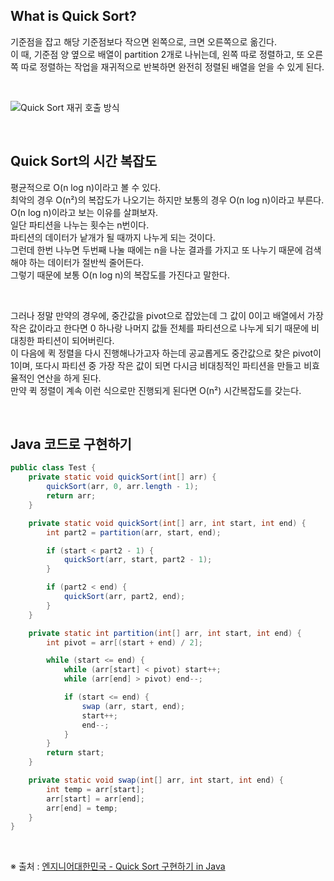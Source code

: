 ## What is Quick Sort?

기준점을 잡고 해당 기준점보다 작으면 왼쪽으로, 크면 오른쪽으로 옮긴다.  
이 때, 기준점 양 옆으로 배열이 partition 2개로 나뉘는데, 왼쪽 따로 정렬하고, 또 오른쪽 따로 정렬하는 작업을 재귀적으로 반복하면 완전히 정렬된 배열을 얻을 수 있게 된다.

</br>

![Quick Sort 재귀 호출 방식](https://user-images.githubusercontent.com/75058239/128834719-553f007d-c379-472a-809e-5b5708e3c78b.png)

</br>

## Quick Sort의 시간 복잡도

평균적으로 O(n log n)이라고 볼 수 있다.  
최악의 경우 O(n²)의 복잡도가 나오기는 하지만 보통의 경우 O(n log n)이라고 부른다.  
O(n log n)이라고 보는 이유를 살펴보자.  
일단 파티션을 나누는 횟수는 n번이다.  
파티션의 데이터가 낱개가 될 때까지 나누게 되는 것이다.  
그런데 한번 나누면 두번째 나눌 때에는 n을 나눈 결과를 가지고 또 나누기 때문에 검색해야 하는 데이터가 절반씩 줄어든다.  
그렇기 때문에 보통 O(n log n)의 복잡도를 가진다고 말한다.

</br>

그러나 정말 만약의 경우에, 중간값을 pivot으로 잡았는데 그 값이 0이고 배열에서 가장 작은 값이라고 한다면 0 하나랑 나머지 값들 전체를 파티션으로 나누게 되기 때문에 비대칭한 파티션이 되어버린다.  
이 다음에 퀵 정렬을 다시 진행해나가고자 하는데 공교롭게도 중간값으로 찾은 pivot이 1이며, 또다시 파티션 중 가장 작은 값이 되면 다시금 비대칭적인 파티션을 만들고 비효율적인 연산을 하게 된다.  
만약 퀵 정렬이 계속 이런 식으로만 진행되게 된다면 O(n²) 시간복잡도를 갖는다.

</br>

## Java 코드로 구현하기

```java
public class Test {
    private static void quickSort(int[] arr) {
        quickSort(arr, 0, arr.length - 1);
        return arr;
    }

    private static void quickSort(int[] arr, int start, int end) {
        int part2 = partition(arr, start, end);

        if (start < part2 - 1) {
            quickSort(arr, start, part2 - 1);
        }

        if (part2 < end) {
            quickSort(arr, part2, end);
        }
    }

    private static int partition(int[] arr, int start, int end) {
        int pivot = arr[(start + end) / 2];

        while (start <= end) {
            while (arr[start] < pivot) start++;
            while (arr[end] > pivot) end--;

            if (start <= end) {
                swap (arr, start, end);
                start++;
                end--;
            }
        }
        return start;
    }

    private static void swap(int[] arr, int start, int end) {
        int temp = arr[start];
        arr[start] = arr[end];
        arr[end] = temp;
    }
}
```

</br>

※ 출처 : [엔지니어대한민국 - Quick Sort 구현하기 in Java](https://www.youtube.com/watch?v=7BDzle2n47c&ab_channel=%EC%97%94%EC%A7%80%EB%8B%88%EC%96%B4%EB%8C%80%ED%95%9C%EB%AF%BC%EA%B5%AD)
